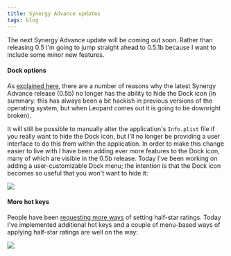 ```yaml
---
title: Synergy Advance updates
tags: blog
---
```


The next Synergy Advance update will be coming out soon. Rather than releasing 0.5 I'm going to jump straight ahead to 0.5.1b because I want to include some minor new features.

#### Dock options

As [explained here](http://wincent.com/a/support/forums/ubbthreads.php?ubb=showflat&Number=1219&page=1#Post1221), there are a number of reasons why the latest Synergy Advance release (0.5b) no longer has the ability to hide the Dock icon (in summary: this has always been a bit hackish in previous versions of the operating system, but when Leopard comes out it is going to be downright broken).

It will still be possible to manually alter the application's `Info.plist` file if you really want to hide the Dock icon, but I'll no longer be providing a user interface to do this from within the application. In order to make this change easier to live with I have been adding ever more features to the Dock icon, many of which are visible in the 0.5b release. Today I've been working on adding a user-customizable Dock menu; the intention is that the Dock icon becomes so useful that you won't want to hide it:

![](/system/images/legacy/dock-options.png)

#### More hot keys

People have been [requesting more ways](http://wincent.com/a/support/bugs/show_bug.cgi?id=240) of setting half-star ratings. Today I've implemented additional hot keys and a couple of menu-based ways of applying half-star ratings are well on the way:

![](/system/images/legacy/more-hot-keys.png)
